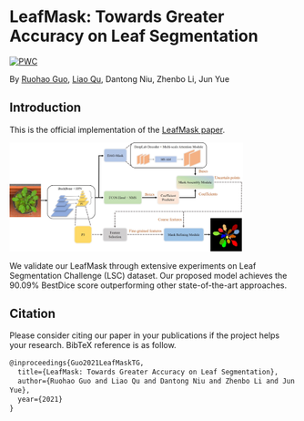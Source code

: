 # LeafMask: Towards Greater Accuracy on Leaf Segmentation

[![PWC](https://img.shields.io/endpoint.svg?url=https://paperswithcode.com/badge/leafmask-towards-greater-accuracy-on-leaf/instance-segmentation-on-leaf-segmentation)](https://paperswithcode.com/sota/instance-segmentation-on-leaf-segmentation?p=leafmask-towards-greater-accuracy-on-leaf)

By [Ruohao Guo](https://github.com/easton-cau), [Liao Qu](https://github.com/QuLiao1117), Dantong Niu, Zhenbo Li, Jun Yue

## Introduction

This is the official implementation of the [LeafMask paper](https://arxiv.org/abs/2108.03568).

<img src="images/overview.jpg" alt="image" style="zoom:40%;" />

We validate our LeafMask through extensive experiments on Leaf Segmentation Challenge (LSC) dataset. Our proposed model achieves the 90.09% BestDice score outperforming other state-of-the-art approaches.

## Citation
Please consider citing our paper in your publications if the project helps your research. BibTeX reference is as follow.

```
@inproceedings{Guo2021LeafMaskTG,
  title={LeafMask: Towards Greater Accuracy on Leaf Segmentation},
  author={Ruohao Guo and Liao Qu and Dantong Niu and Zhenbo Li and Jun Yue},
  year={2021}
}
```

